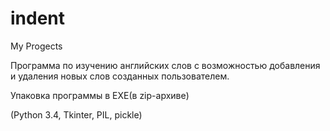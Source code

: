 # indent
<p>My Progects</p>

<p>Программа по изучению английских слов с возможностью добавления и удаления новых слов созданных пользователем.</p>
<p>Упаковка программы в EXE(в zip-архиве)</p>
<p>(Python 3.4, Tkinter, PIL, pickle)</p>
